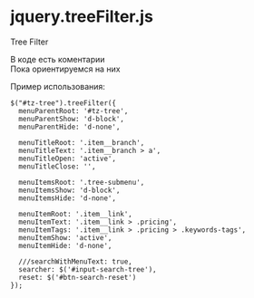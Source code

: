 # jquery.treeFilter.js
Tree Filter

В коде есть коментарии  
Пока ориентируемся на них

Пример использования:  
```
$("#tz-tree").treeFilter({
  menuParentRoot: '#tz-tree',
  menuParentShow: 'd-block',
  menuParentHide: 'd-none',

  menuTitleRoot: '.item__branch',
  menuTitleText: '.item__branch > a',
  menuTitleOpen: 'active',
  menuTitleClose: '',

  menuItemsRoot: '.tree-submenu',
  menuItemsShow: 'd-block',
  menuItemsHide: 'd-none',

  menuItemRoot: '.item__link',
  menuItemText: '.item__link > .pricing',
  menuItemTags: '.item__link > .pricing > .keywords-tags',
  menuItemShow: 'active',
  menuItemHide: 'd-none',

  ///searchWithMenuText: true,
  searcher: $('#input-search-tree'),
  reset: $('#btn-search-reset')
});
```
